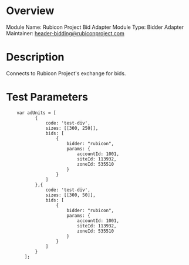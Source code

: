 # Overview

Module Name: Rubicon Project Bid Adapter
Module Type: Bidder Adapter
Maintainer: header-bidding@rubiconproject.com

# Description

Connects to Rubicon Project's exchange for bids.

# Test Parameters
```
    var adUnits = [
           {
               code: 'test-div',
               sizes: [[300, 250]],
               bids: [
                   {
                       bidder: "rubicon",
                       params: {
                           accountId: 1001,
                           siteId: 113932,
                           zoneId: 535510
                       }
                   }
               ]
           },{
               code: 'test-div',
               sizes: [[300, 50]],
               bids: [
                   {
                       bidder: "rubicon",
                       params: {
                           accountId: 1001,
                           siteId: 113932,
                           zoneId: 535510
                       }
                   }
               ]
           }
       ];
```
